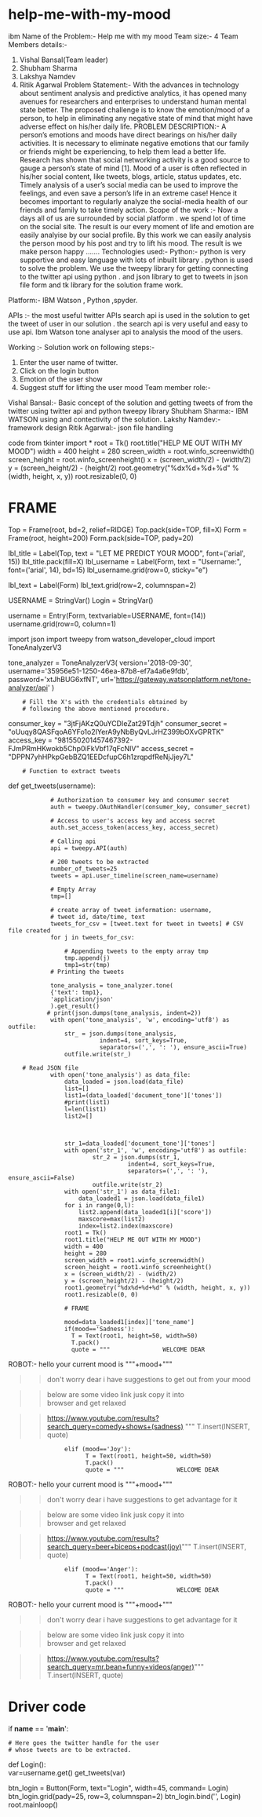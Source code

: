 # help-me-with-my-mood
ibm 
Name of the Problem:- Help me with my mood
Team size:- 4
Team Members details:-
1.	Vishal Bansal(Team leader)
2.	Shubham Sharma
3.	Lakshya Namdev
4.	Ritik Agarwal
Problem Statement:- With the advances in technology about sentiment analysis and predictive analytics, it has opened many avenues for researchers and enterprises to understand human mental state better. The proposed challenge is to know the emotion/mood of a person, to help in eliminating any negative state of mind that might have adverse effect on his/her daily life.
PROBLEM DESCRIPTION:- A person’s emotions and moods have direct bearings on his/her daily activities. It is necessary to eliminate negative emotions that our family or friends might be experiencing, to help them lead a better life. Research has shown that social networking activity is a good source to gauge a person’s state of mind [1]. Mood of a user is often reflected in his/her social content, like tweets, blogs, article, status updates, etc. Timely analysis of a user’s social media can be used to improve the feelings, and even save a person’s life in an extreme case! Hence it becomes important to regularly analyze the social-media health of our friends and family to take timely action.
Scope of the work :- Now a days all of us are surrounded by social platform . we spend lot of time on the social site. The result is our every moment of life and emotion are easily analyise by our social profile. By this work we can easily analysis the person mood by his post and try to lift his mood. The result is we make person happy …….
Technologies used:-
Python:- python is very supportive and easy language with lots of inbuilt library . python is used to  solve the problem. We use the tweepy library for getting connecting to the twitter api using python . and json library to get to tweets in json file form and tk library for the solution frame work.

Platform:- IBM Watson , Python ,spyder.

APIs :-  the most useful twitter APIs  search api is used in the solution to get the tweet of user in our solution . the search api is very useful and easy to use api.
 Ibm Watson tone analyser api to analysis the mood of the users.


Working :-
Solution work on following steps:-
1.	Enter the user name of twitter.
2.	Click on the  login button
3.	Emotion of the user show 
4.	Suggest stuff for lifting the user mood
Team member role:-
 
Vishal Bansal:- Basic concept  of the solution and getting tweets of from the twitter using twitter api and python tweepy  library
Shubham Sharma:- IBM WATSON using and contectivity of the solution.
Lakshy Namdev:- framework design 
Ritik Agarwal:- json file handling





code
from tkinter import *
root = Tk()
root.title("HELP ME OUT WITH MY MOOD")
width = 400
height = 280
screen_width = root.winfo_screenwidth()
screen_height = root.winfo_screenheight()
x = (screen_width/2) - (width/2)
y = (screen_height/2) - (height/2)
root.geometry("%dx%d+%d+%d" % (width, height, x, y))
root.resizable(0, 0)

# FRAME
Top = Frame(root, bd=2,  relief=RIDGE)
Top.pack(side=TOP, fill=X)
Form = Frame(root, height=200)
Form.pack(side=TOP, pady=20)


lbl_title = Label(Top, text = "LET ME PREDICT YOUR MOOD", font=('arial', 15))
lbl_title.pack(fill=X)
lbl_username = Label(Form, text = "Username:", font=('arial', 14), bd=15)
lbl_username.grid(row=0, sticky="e")

lbl_text = Label(Form)
lbl_text.grid(row=2, columnspan=2)

USERNAME = StringVar()
Login = StringVar()


username = Entry(Form, textvariable=USERNAME, font=(14))
username.grid(row=0, column=1)

 
import json
import tweepy 
from watson_developer_cloud import ToneAnalyzerV3
        
tone_analyzer = ToneAnalyzerV3(
version='2018-09-30',
username='35956e51-1250-46ea-87b8-ef7a4a6e9fdb',
password='xtJhBUG6xfNT',
url='https://gateway.watsonplatform.net/tone-analyzer/api'
)
         
        
        
        
        
        # Fill the X's with the credentials obtained by  
        # following the above mentioned procedure. 
consumer_key = "3jtFjAKzQ0uYCDIeZat29Tdjh" 
consumer_secret = "oUuqy8QASFqoA6YFo1o2IYerA9yNbByQvLJrHZ399bOXvGPRTK"
access_key = "981550201457467392-FJmPRmHKwokb5Chp0iFkVbf17qFcNIV"
access_secret = "DPPN7yhHPkpGebBZQ1EEDcfupC6h1zrqpdfReNjJjey7L"
          
        # Function to extract tweets 
def get_tweets(username): 
                          
                # Authorization to consumer key and consumer secret 
                auth = tweepy.OAuthHandler(consumer_key, consumer_secret) 
          
                # Access to user's access key and access secret 
                auth.set_access_token(access_key, access_secret) 
          
                # Calling api 
                api = tweepy.API(auth) 
          
                # 200 tweets to be extracted 
                number_of_tweets=25
                tweets = api.user_timeline(screen_name=username) 
          
                # Empty Array 
                tmp=[]  
          
                # create array of tweet information: username,  
                # tweet id, date/time, text 
                tweets_for_csv = [tweet.text for tweet in tweets] # CSV file created  
                for j in tweets_for_csv: 
          
                    # Appending tweets to the empty array tmp 
                    tmp.append(j)  
                    tmp1=str(tmp)
                # Printing the tweets 
                
                tone_analysis = tone_analyzer.tone(
                {'text': tmp1},
                'application/json'
                ).get_result()
               # print(json.dumps(tone_analysis, indent=2))
                with open('tone_analysis', 'w', encoding='utf8') as outfile:
                    str_ = json.dumps(tone_analysis,
                              indent=4, sort_keys=True,
                              separators=(',', ': '), ensure_ascii=True)
                    outfile.write(str_)
        
        # Read JSON file
                with open('tone_analysis') as data_file:
                    data_loaded = json.load(data_file)
                    list=[]
                    list1=(data_loaded['document_tone']['tones'])
                    #print(list1)
                    l=len(list1)
                    list2=[]
        
        
        
                    str_1=data_loaded['document_tone']['tones']    
                    with open('str_1', 'w', encoding='utf8') as outfile:
                            str_2 = json.dumps(str_1,
                                      indent=4, sort_keys=True,
                                      separators=(',', ': '), ensure_ascii=False)
                            outfile.write(str_2)
                    with open('str_1') as data_file1:
                        data_loaded1 = json.load(data_file1)
                    for i in range(0,l):
                        list2.append(data_loaded1[i]['score'])
                        maxscore=max(list2)
                        index=list2.index(maxscore)
                    root1 = Tk()
                    root1.title("HELP ME OUT WITH MY MOOD")
                    width = 400
                    height = 280
                    screen_width = root1.winfo_screenwidth()
                    screen_height = root1.winfo_screenheight()
                    x = (screen_width/2) - (width/2)
                    y = (screen_height/2) - (height/2)
                    root1.geometry("%dx%d+%d+%d" % (width, height, x, y))
                    root1.resizable(0, 0)
                    
                    # FRAME
                    
                    mood=data_loaded1[index]['tone_name']
                    if(mood=='Sadness'):
                      T = Text(root1, height=50, width=50)
                      T.pack()
                      quote = """               WELCOME DEAR
                    
                    
ROBOT:- hello your current mood is """+mood+""" 

>>don't worry dear i have suggestions to get out from your mood

>> below are some video link jusk copy it into  
browser and get relaxed

>>https://www.youtube.com/results?search_query=comedy+shows+(sadness) """
                     T.insert(INSERT, quote)
                    
                    
                    elif (mood=='Joy'):
                          T = Text(root1, height=50, width=50)
                          T.pack()
                          quote = """               WELCOME DEAR
                    
                    
ROBOT:- hello your current mood is """+mood+""" 

>>don't worry dear i have suggestions to get advantage for it

>> below are some video link jusk copy it into  
browser and get relaxed

>>https://www.youtube.com/results?search_query=beer+biceps+podcast(joy)"""
                          T.insert(INSERT, quote)
                     
                    elif (mood=='Anger'):
                          T = Text(root1, height=50, width=50)
                          T.pack()
                          quote = """               WELCOME DEAR
                    
                    
ROBOT:- hello your current mood is """+mood+""" 

>>don't worry dear i have suggestions to get advantage for it

>> below are some video link jusk copy it into  
browser and get relaxed

>>https://www.youtube.com/results?search_query=mr.bean+funny+videos(anger)"""
                          T.insert(INSERT, quote)
# Driver code 
if __name__ == '__main__': 
  
    # Here goes the twitter handle for the user 
    # whose tweets are to be extracted. 
  def Login():    
       var=username.get()
       get_tweets(var)  

     

btn_login = Button(Form, text="Login", width=45, command= Login)
btn_login.grid(pady=25, row=3, columnspan=2)
btn_login.bind('<Return>', Login)
root.mainloop()
